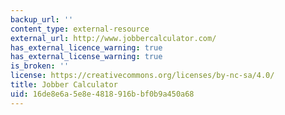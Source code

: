 ```yaml
---
backup_url: ''
content_type: external-resource
external_url: http://www.jobbercalculator.com/
has_external_licence_warning: true
has_external_license_warning: true
is_broken: ''
license: https://creativecommons.org/licenses/by-nc-sa/4.0/
title: Jobber Calculator
uid: 16de8e6a-5e8e-4818-916b-bf0b9a450a68
---
```

